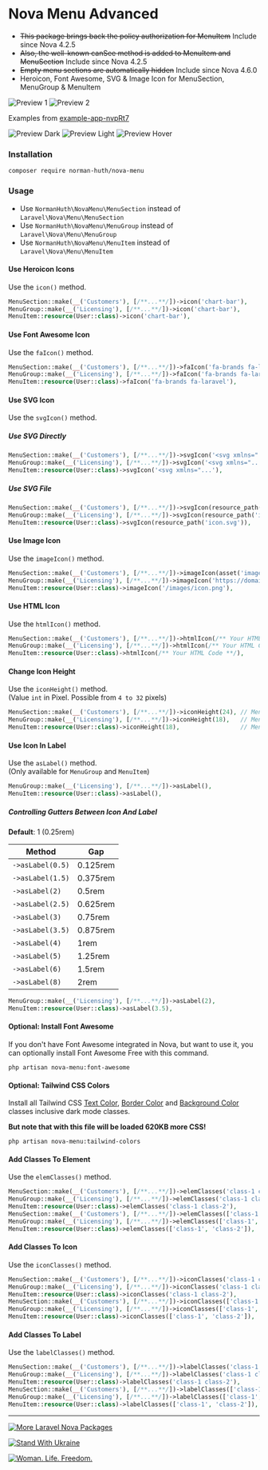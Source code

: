 # Nova Menu Advanced

* ~~This package brings back the policy authorization for MenuItem~~ Include since Nova 4.2.5
* ~~Also, the well-known canSee method is added to MenuItem and MenuSection~~ Include since Nova 4.2.5
* ~~Empty menu sections are automatically hidden~~ Include since Nova 4.6.0
* Heroicon, Font Awesome, SVG & Image Icon for MenuSection, MenuGroup & MenuItem

![Preview 1](docs/preview.jpg)
![Preview 2](docs/preview2.jpg)

Examples from [example-app-nvpRt7](https://github.com/Muetze42/example-app-nvpRt7)

![Preview Dark](docs/preview-dark.jpg)
![Preview Light](docs/preview-light.jpg)
![Preview Hover](docs/preview-hover.jpg)

### Installation

```
composer require norman-huth/nova-menu
```

### Usage

* Use `NormanHuth\NovaMenu\MenuSection` instead of `Laravel\Nova\Menu\MenuSection`
* Use `NormanHuth\NovaMenu\MenuGroup` instead of `Laravel\Nova\Menu\MenuGroup`
* Use `NormanHuth\NovaMenu\MenuItem` instead of `Laravel\Nova\Menu\MenuItem`

#### Use Heroicon Icons

Use the `icon()` method.

```php
MenuSection::make(__('Customers'), [/**...**/])->icon('chart-bar'),
MenuGroup::make(__('Licensing'), [/**...**/])->icon('chart-bar'),
MenuItem::resource(User::class)->icon('chart-bar'),
```

#### Use Font Awesome Icon

Use the `faIcon()` method.

```php
MenuSection::make(__('Customers'), [/**...**/])->faIcon('fa-brands fa-laravel'),
MenuGroup::make(__('Licensing'), [/**...**/])->faIcon('fa-brands fa-laravel'),
MenuItem::resource(User::class)->faIcon('fa-brands fa-laravel'),
```

#### Use SVG Icon

Use the `svgIcon()` method.

##### Use SVG Directly

```php
MenuSection::make(__('Customers'), [/**...**/])->svgIcon('<svg xmlns="...'),
MenuGroup::make(__('Licensing'), [/**...**/])->svgIcon('<svg xmlns="...'),
MenuItem::resource(User::class)->svgIcon('<svg xmlns="...'),
```

##### Use SVG File

```php
MenuSection::make(__('Customers'), [/**...**/])->svgIcon(resource_path('icon.svg')),
MenuGroup::make(__('Licensing'), [/**...**/])->svgIcon(resource_path('icon.svg')),
MenuItem::resource(User::class)->svgIcon(resource_path('icon.svg')),
```

#### Use Image Icon

Use the `imageIcon()` method.

```php
MenuSection::make(__('Customers'), [/**...**/])->imageIcon(asset('images/car-icon.png')),
MenuGroup::make(__('Licensing'), [/**...**/])->imageIcon('https://domain.tld/images/icon.png'),
MenuItem::resource(User::class)->imageIcon('/images/icon.png'),
```

#### Use HTML Icon

Use the `htmlIcon()` method.

```php
MenuSection::make(__('Customers'), [/**...**/])->htmlIcon(/** Your HTML Code **/),
MenuGroup::make(__('Licensing'), [/**...**/])->htmlIcon(/** Your HTML Code **/),
MenuItem::resource(User::class)->htmlIcon(/** Your HTML Code **/),
```

#### Change Icon Height

Use the `iconHeight()` method.  
(Value `int` in Pixel. Possible from `4 to 32` pixels)

```php
MenuSection::make(__('Customers'), [/**...**/])->iconHeight(24), // MenuSection: 24 default
MenuGroup::make(__('Licensing'), [/**...**/])->iconHeight(18),   // MenuGroup: 18 default
MenuItem::resource(User::class)->iconHeight(18),                 // MenuItem: 18 default
```

#### Use Icon In Label

Use the `asLabel()` method.  
(Only available for `MenuGroup` and `MenuItem`)

```php
MenuGroup::make(__('Licensing'), [/**...**/])->asLabel(),
MenuItem::resource(User::class)->asLabel(),
```

##### Controlling Gutters Between Icon And Label

**Default**: 1 (0.25rem)

| Method           | Gap      |
|------------------|----------|
| `->asLabel(0.5)` | 0.125rem |
| `->asLabel(1.5)` | 0.375rem |
| `->asLabel(2)`   | 0.5rem   |
| `->asLabel(2.5)` | 0.625rem |
| `->asLabel(3)`   | 0.75rem  |
| `->asLabel(3.5)` | 0.875rem |
| `->asLabel(4)`   | 1rem     |
| `->asLabel(5)`   | 1.25rem  |
| `->asLabel(6)`   | 1.5rem   |
| `->asLabel(8)`   | 2rem     |

```php
MenuGroup::make(__('Licensing'), [/**...**/])->asLabel(2),
MenuItem::resource(User::class)->asLabel(3.5),
```

#### Optional: Install Font Awesome

If you don't have Font Awesome integrated in Nova, but want to use it, you can optionally install Font Awesome Free with this command.

```
php artisan nova-menu:font-awesome
```

#### Optional: Tailwind CSS Colors

Install all Tailwind CSS [Text Color](https://tailwindcss.com/docs/text-color), [Border Color](https://tailwindcss.com/docs/border-color) and
[Background Color](https://tailwindcss.com/docs/background-color) classes inclusive dark mode classes.

**But note that with this file will be loaded 620KB more CSS!**

```
php artisan nova-menu:tailwind-colors
```

#### Add Classes To Element

Use the `elemClasses()` method.

```php
MenuSection::make(__('Customers'), [/**...**/])->elemClasses('class-1 class-2'),
MenuGroup::make(__('Licensing'), [/**...**/])->elemClasses('class-1 class-2'),
MenuItem::resource(User::class)->elemClasses('class-1 class-2'),
MenuSection::make(__('Customers'), [/**...**/])->elemClasses(['class-1', 'class-2']),
MenuGroup::make(__('Licensing'), [/**...**/])->elemClasses(['class-1', 'class-2']),
MenuItem::resource(User::class)->elemClasses(['class-1', 'class-2']),
```

#### Add Classes To Icon

Use the `iconClasses()` method.

```php
MenuSection::make(__('Customers'), [/**...**/])->iconClasses('class-1 class-2'),
MenuGroup::make(__('Licensing'), [/**...**/])->iconClasses('class-1 class-2'),
MenuItem::resource(User::class)->iconClasses('class-1 class-2'),
MenuSection::make(__('Customers'), [/**...**/])->iconClasses(['class-1', 'class-2']),
MenuGroup::make(__('Licensing'), [/**...**/])->iconClasses(['class-1', 'class-2']),
MenuItem::resource(User::class)->iconClasses(['class-1', 'class-2']),
```

#### Add Classes To Label

Use the `labelClasses()` method.

```php
MenuSection::make(__('Customers'), [/**...**/])->labelClasses('class-1 class-2'),
MenuGroup::make(__('Licensing'), [/**...**/])->labelClasses('class-1 class-2'),
MenuItem::resource(User::class)->labelClasses('class-1 class-2'),
MenuSection::make(__('Customers'), [/**...**/])->labelClasses(['class-1', 'class-2']),
MenuGroup::make(__('Licensing'), [/**...**/])->labelClasses(['class-1', 'class-2']),
MenuItem::resource(User::class)->labelClasses(['class-1', 'class-2']),
```

---

[![More Laravel Nova Packages](https://raw.githubusercontent.com/Muetze42/asset-repo/main/svg/more-laravel-nova-packages.svg)](https://huth.it/nova-packages)

[![Stand With Ukraine](https://raw.githubusercontent.com/vshymanskyy/StandWithUkraine/main/banner2-direct.svg)](https://vshymanskyy.github.io/StandWithUkraine/)

[![Woman. Life. Freedom.](https://raw.githubusercontent.com/Muetze42/Muetze42/2033b219c6cce0cb656c34da5246434c27919bcd/files/iran-banner-big.svg)](https://linktr.ee/CurrentPetitionsFreeIran)
